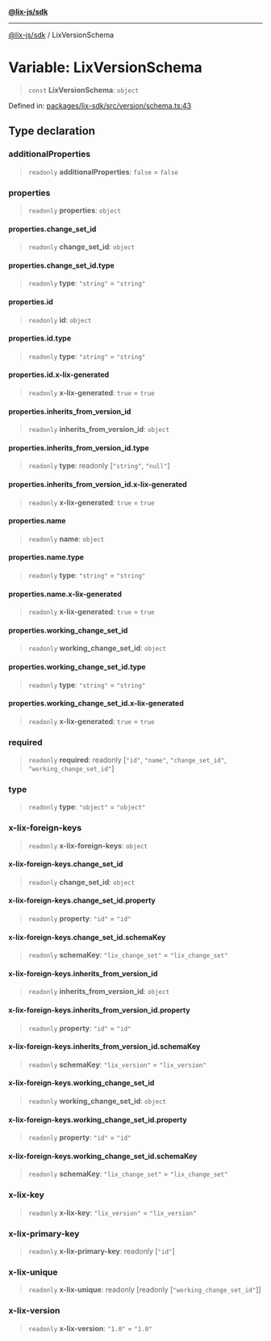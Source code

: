 [**@lix-js/sdk**](../README.md)

***

[@lix-js/sdk](../README.md) / LixVersionSchema

# Variable: LixVersionSchema

> `const` **LixVersionSchema**: `object`

Defined in: [packages/lix-sdk/src/version/schema.ts:43](https://github.com/opral/monorepo/blob/affb4c9a3f726a3aa66c498084ff5c7f09d2d503/packages/lix-sdk/src/version/schema.ts#L43)

## Type declaration

### additionalProperties

> `readonly` **additionalProperties**: `false` = `false`

### properties

> `readonly` **properties**: `object`

#### properties.change\_set\_id

> `readonly` **change\_set\_id**: `object`

#### properties.change\_set\_id.type

> `readonly` **type**: `"string"` = `"string"`

#### properties.id

> `readonly` **id**: `object`

#### properties.id.type

> `readonly` **type**: `"string"` = `"string"`

#### properties.id.x-lix-generated

> `readonly` **x-lix-generated**: `true` = `true`

#### properties.inherits\_from\_version\_id

> `readonly` **inherits\_from\_version\_id**: `object`

#### properties.inherits\_from\_version\_id.type

> `readonly` **type**: readonly \[`"string"`, `"null"`\]

#### properties.inherits\_from\_version\_id.x-lix-generated

> `readonly` **x-lix-generated**: `true` = `true`

#### properties.name

> `readonly` **name**: `object`

#### properties.name.type

> `readonly` **type**: `"string"` = `"string"`

#### properties.name.x-lix-generated

> `readonly` **x-lix-generated**: `true` = `true`

#### properties.working\_change\_set\_id

> `readonly` **working\_change\_set\_id**: `object`

#### properties.working\_change\_set\_id.type

> `readonly` **type**: `"string"` = `"string"`

#### properties.working\_change\_set\_id.x-lix-generated

> `readonly` **x-lix-generated**: `true` = `true`

### required

> `readonly` **required**: readonly \[`"id"`, `"name"`, `"change_set_id"`, `"working_change_set_id"`\]

### type

> `readonly` **type**: `"object"` = `"object"`

### x-lix-foreign-keys

> `readonly` **x-lix-foreign-keys**: `object`

#### x-lix-foreign-keys.change\_set\_id

> `readonly` **change\_set\_id**: `object`

#### x-lix-foreign-keys.change\_set\_id.property

> `readonly` **property**: `"id"` = `"id"`

#### x-lix-foreign-keys.change\_set\_id.schemaKey

> `readonly` **schemaKey**: `"lix_change_set"` = `"lix_change_set"`

#### x-lix-foreign-keys.inherits\_from\_version\_id

> `readonly` **inherits\_from\_version\_id**: `object`

#### x-lix-foreign-keys.inherits\_from\_version\_id.property

> `readonly` **property**: `"id"` = `"id"`

#### x-lix-foreign-keys.inherits\_from\_version\_id.schemaKey

> `readonly` **schemaKey**: `"lix_version"` = `"lix_version"`

#### x-lix-foreign-keys.working\_change\_set\_id

> `readonly` **working\_change\_set\_id**: `object`

#### x-lix-foreign-keys.working\_change\_set\_id.property

> `readonly` **property**: `"id"` = `"id"`

#### x-lix-foreign-keys.working\_change\_set\_id.schemaKey

> `readonly` **schemaKey**: `"lix_change_set"` = `"lix_change_set"`

### x-lix-key

> `readonly` **x-lix-key**: `"lix_version"` = `"lix_version"`

### x-lix-primary-key

> `readonly` **x-lix-primary-key**: readonly \[`"id"`\]

### x-lix-unique

> `readonly` **x-lix-unique**: readonly \[readonly \[`"working_change_set_id"`\]\]

### x-lix-version

> `readonly` **x-lix-version**: `"1.0"` = `"1.0"`
